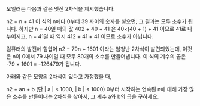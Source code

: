 오일러는 다음과 같은 멋진 2차식을 제시했습니다.

n2 + n + 41
이 식의 n에다 0부터 39 사이의 숫자를 넣으면, 그 결과는 모두 소수가 됩니다.
하지만 n = 40일 때의 값 402 + 40 + 41 은 40×(40 + 1) + 41 이므로 41로 나누어지고, n = 41일 때 역시 412 + 41 + 41 이므로 소수가 아닙니다.

컴퓨터의 발전에 힘입어 n2 − 79n + 1601 이라는 엄청난 2차식이 발견되었는데, 이것은 n이 0에서 79 사이일 때 모두 80개의 소수를 만들어냅니다. 이 식의 계수의 곱은 -79 × 1601 = -126479가 됩니다.

아래와 같은 모양의 2차식이 있다고 가정했을 때,

n2 + an + b   (단 | a | < 1000, | b | < 1000)
0부터 시작하는 연속된 n에 대해 가장 많은 소수를 만들어내는 2차식을 찾아서, 그 계수 a와 b의 곱을 구하세요.